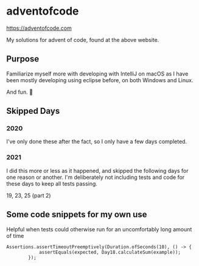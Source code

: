 # adventofcode

https://adventofcode.com

My solutions for advent of code, found at the above website.

## Purpose

Familiarize myself more with developing with IntelliJ on macOS as I have been mostly developing using eclipse before, on
both Windows and Linux.

And fun. 🥳

## Skipped Days

### 2020

I've only done these after the fact, so I only have a few days completed.

### 2021

I did this more or less as it happened, and skipped the following days for one reason or another.
I'm deliberately not including tests and code for these days to keep all tests passing.

19, 23, 25 (part 2)

## Some code snippets for my own use

Helpful when tests could otherwise run for an uncomfortably long amount of time

```
Assertions.assertTimeoutPreemptively(Duration.ofSeconds(10), () -> {
            assertEquals(expected, Day18.calculateSum(example));
        });
```
